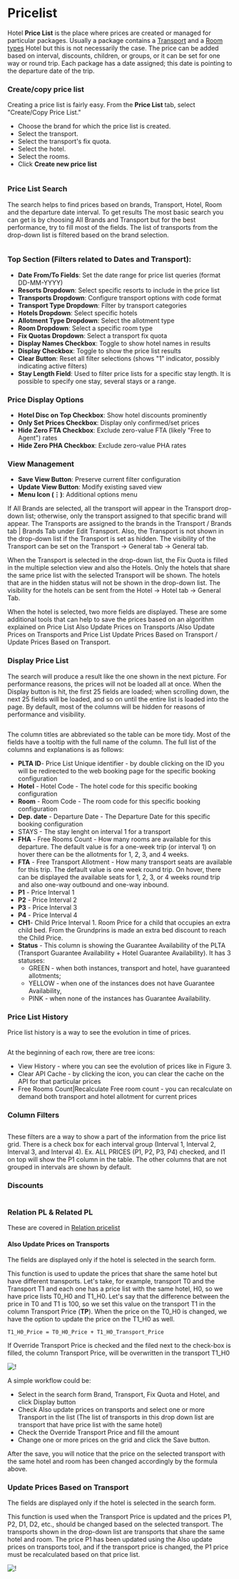 # Pricelist

Hotel **Price List** is the place where prices are created or managed for particular packages. Usually a package contains a [Transport](../transport/transport/) and a [Room types](../base-room-types.md) Hotel but this is not necessarily the case. The price can be added based on interval, discounts, children, or groups, or it can be set for one way or round trip. Each package has a date assigned; this date is pointing to the departure date of the trip.

### Create/copy price list <a href="#createcopy-price-list" id="createcopy-price-list"></a>

Creating a price list is fairly easy. From the **Price List** tab, select "Create/Copy Price List."

* Choose the brand for which the price list is created.
* Select the transport.
* Select the transport's fix quota.
* Select the hotel.
* Select the rooms.
* Click **Create new price list**

<figure><img src="../.gitbook/assets/image (29) (1) (1) (1).png" alt=""><figcaption></figcaption></figure>

### Price List Search <a href="#price-list-search" id="price-list-search"></a>

The search helps to find prices based on brands, Transport, Hotel, Room and the departure date interval. To get results The most basic search you can get is by choosing All Brands and Transport but for the best performance, try to fill most of the fields. The list of transports from the drop-down list is filtered based on the brand selection.

<figure><img src="../.gitbook/assets/image (291).png" alt=""><figcaption></figcaption></figure>

### Top Section (Filters related to Dates and Transport):

* **Date From/To Fields**: Set the date range for price list queries (format  DD-MM-YYYY)
* **Resorts Dropdown**: Select specific resorts to include in the price list
* **Transports Dropdown**: Configure transport options with code format
* **Transport Type Dropdown**: Filter by transport categories&#x20;
* **Hotels Dropdown**: Select specific hotels
* **Allotment Type Dropdown**: Select the allotment type
* **Room Dropdown**: Select a specific room type
* **Fix Quotas Dropdown**: Select a transport fix quota&#x20;
* **Display Names Checkbox**: Toggle to show hotel names in results
* **Display Checkbox**: Toggle to show the price list results
* **Clear Button**: Reset all filter selections (shows "1" indicator, possibly indicating active filters)
* **Stay Length Field**: Used to filter price lists for a specific stay length. It is possible to specify one stay, several stays or a range.

### Price Display Options

* **Hotel Disc on Top Checkbox**: Show hotel discounts prominently
* **Only Set Prices Checkbox**: Display only confirmed/set prices
* **Hide Zero FTA Checkbox**: Exclude zero-value FTA (likely "Free to Agent") rates
* **Hide Zero PHA Checkbox**: Exclude zero-value PHA rates

### View Management

* **Save View Button**: Preserve current filter configuration
* **Update View Button**: Modify existing saved view
* **Menu Icon (⋮)**: Additional options menu

If All Brands are selected, all the transport will appear in the Transport drop-down list; otherwise, only the transport assigned to that specific brand will appear. The Transports are assigned to the brands in the Transport / Brands tab | Brands Tab under Edit Transport. Also, the Transport is not shown in the drop-down list if the Transport is set as hidden. The visibility of the Transport can be set on the Transport  -> General tab -> General tab.

When the Transport is selected in the drop-down list, the Fix Quota is filled in the multiple selection view and also the Hotels. Only the hotels that share the same price list with the selected Transport will be shown. The hotels that are in the hidden status will not be shown in the drop-down list. The visibility for the hotels can be sent from the Hotel -> Hotel tab -> General Tab.

When the hotel is selected, two more fields are displayed. These are some additional tools that can help to save the prices based on an algorithm explained on Price List Also Update Prices on Transports /Also Update Prices on Transports and Price List Update Prices Based on Transport / Update Prices Based on Transport.

### Display Price List <a href="#display-price-list" id="display-price-list"></a>

The search will produce a result like the one shown in the next picture. For performance reasons, the prices will not be loaded all at once. When the Display button is hit, the first 25 fields are loaded; when scrolling down, the next 25 fields will be loaded, and so on until the entire list is loaded into the page. By default, most of the columns will be hidden for reasons of performance and visibility.

<figure><img src="../.gitbook/assets/image (290).png" alt=""><figcaption></figcaption></figure>

The column titles are abbreviated so the table can be more tidy. Most of the fields have a tooltip with the full name of the column. The full list of the columns and explanations is as follows:

* **PLTA ID**- Price List Unique identifier - by double clicking on the ID you will be redirected to the web booking page for the specific booking configuration
* **Hotel** - Hotel Code - The hotel code for this specific booking configuration
* **Room** - Room Code - The room code for this specific booking configuration
* **Dep. date** - Departure Date - The Departure Date for this specific booking configuration
* STAYS - The stay lenght on interval 1 for a transport
* **FHA** - Free Rooms Count - How many rooms are available for this departure. The default value is for a one-week trip (or interval 1) on hover there can be the allotments for 1, 2, 3, and 4 weeks.
* **FTA** - Free Transport Allotment - How many transport seats are available for this trip. The default value is one week round trip. On hover, there can be displayed the available seats for 1, 2, 3, or 4 weeks round trip and also one-way outbound and one-way inbound.
* **P1** - Price Interval 1&#x20;
* **P2** - Price Interval 2
* **P3** - Price Interval 3&#x20;
* **P4** - Price Interval 4&#x20;
* **CH1**- Child Price Interval 1. Room Price for a child that occupies an extra child bed. From the Grundprins is made an extra bed discount to reach the Child Price.
* **Status** - This column is showing the Guarantee Availability of the PLTA (Transport Guarantee Availability + Hotel Guarantee Availability). It has 3 statuses:&#x20;
  * GREEN - when both instances, transport and hotel, have guaranteed allotments;&#x20;
  * YELLOW - when one of the instances does not have Guarantee Availability,&#x20;
  * PINK - when none of the instances has Guarantee Availability.

### Price List History <a href="#price-list-history" id="price-list-history"></a>

Price list history is a way to see the evolution in time of prices.

<figure><img src="../.gitbook/assets/image (32) (1) (1).png" alt=""><figcaption></figcaption></figure>

At the beginning of each row, there are tree icons:

* View History - where you can see the evolution of prices like in Figure 3.
* Clear API Cache - by clicking the icon, you can clear the cache on the API for that particular prices
* Free Rooms Count|Recalculate Free room count - you can recalculate on demand both transport and hotel allotment for current prices

### Column Filters <a href="#column-filters" id="column-filters"></a>

<figure><img src="../.gitbook/assets/image (33) (1) (1).png" alt=""><figcaption></figcaption></figure>

These filters are a way to show a part of the information from the price list grid. There is a check box for each interval group (Interval 1, Interval 2, Interval 3, and Interval 4). Ex. ALL PRICES (P1, P2, P3, P4) checked, and I1 on top will show the P1 column in the table. The other columns that are not grouped in intervals are shown by default.

### Discounts <a href="#discounts" id="discounts"></a>

<figure><img src="../.gitbook/assets/image (34) (1) (1).png" alt=""><figcaption></figcaption></figure>

### Relation PL & Related PL <a href="#relation-pl--related-pl" id="relation-pl--related-pl"></a>

These are covered in [Relation pricelist](page-6.md#relation-pl--related-pl)

#### Also Update Prices on Transports <a href="#also-update-prices-on-transports" id="also-update-prices-on-transports"></a>

The fields are displayed only if the hotel is selected in the search form.

This function is used to update the prices that share the same hotel but have different transports. Let's take, for example, transport T0 and the Transport T1 and each one has a price list with the same hotel, H0, so we have price lists T0\_H0 and T1\_H0. Let's say that the difference between the price in T0 and T1 is 100, so we set this value on the transport T1 in the column Transport Price (**TP**). When the price on the T0\_H0 is changed, we have the option to update the price on the T1\_H0 as well.

`T1_H0_Price = T0_H0_Price + T1_H0_Transport_Price`

If Override Transport Price is checked and the filed next to the check-box is filled, the column Transport Price, will be overwritten in the transport T1\_H0

![!](https://docs.tourpaq.com/assets/images/updatePriceOnTransports-2ce165a0ee01856d1fa742c9bdb84fb1.png)

A simple workflow could be:

* Select in the search form Brand, Transport, Fix Quota and Hotel, and click Display button
* Check Also update prices on transports and select one or more Transport in the list (The list of transports in this drop down list are transport that have price list with the same hotel)
* Check the Override Transport Price and fill the amount
* Change one or more prices on the grid and click the Save button.

After the save, you will notice that the price on the selected transport with the same hotel and room has been changed accordingly by the formula above.

### Update Prices Based on Transport <a href="#update-prices-based-on-transport" id="update-prices-based-on-transport"></a>

The fields are displayed only if the hotel is selected in the search form.

This function is used when the Transport Price is updated and the prices P1, P2, D1, D2, etc., should be changed based on the selected transport. The transports shown in the drop-down list are transports that share the same hotel and room. The price P1 has been updated using the Also update prices on transports tool, and if the transport price is changed, the P1 price must be recalculated based on that price list.

![!](https://docs.tourpaq.com/assets/images/updatePriceBasedOnTransport-b76eb367aade9faa3c6b2428cdd5760c.png)
